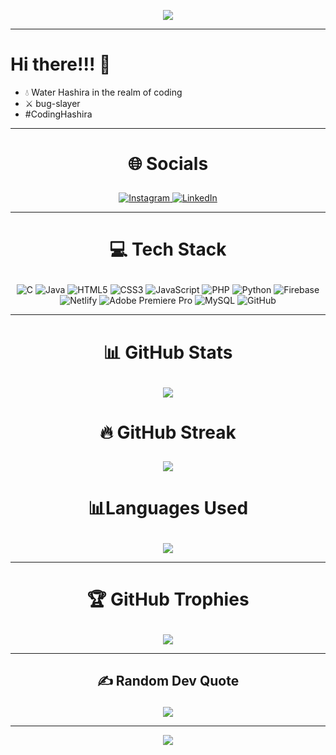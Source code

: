 <p align="center">
  <img src="https://github.com/shameer896/shameer896/assets/62144206/78ac1b00-b669-4aff-8807-04f21f7baab6">
</p>

---

Hi there!!! 👋
========================
*  💧 Water Hashira in the realm of coding
*  ⚔️ bug-slayer
*  #CodingHashira

  ---

# <p align="center">🌐 Socials</p>
<p align="center">
   <a href="https://instagram.com/g.i.y.u_t.o.m.i.o.k.a_/" target="_blank" rel="noopener noreferrer">
  <img src="https://img.shields.io/badge/Instagram-%23E4405F.svg?logo=Instagram&logoColor=white" alt="Instagram">
</a>

<a href="https://linkedin.com/in/shameerak896/" target="_blank" rel="noopener noreferrer">
  <img src="https://img.shields.io/badge/LinkedIn-%230077B5.svg?logo=linkedin&logoColor=white" alt="LinkedIn">
</a>
</p>

---

# <p align="center">💻 Tech Stack</p>
<p align="center">
  <img src="https://img.shields.io/badge/c-%2300599C.svg?style=flat&logo=c&logoColor=white" alt="C">
<img src="https://img.shields.io/badge/java-%23ED8B00.svg?style=flat&logo=java&logoColor=white" alt="Java">
<img src="https://img.shields.io/badge/html5-%23E34F26.svg?style=flat&logo=html5&logoColor=white" alt="HTML5">
<img src="https://img.shields.io/badge/css3-%231572B6.svg?style=flat&logo=css3&logoColor=white" alt="CSS3">
<img src="https://img.shields.io/badge/javascript-%23323330.svg?style=flat&logo=javascript&logoColor=%23F7DF1E" alt="JavaScript">
<img src="https://img.shields.io/badge/php-%23777BB4.svg?style=flat&logo=php&logoColor=white" alt="PHP">
<img src="https://img.shields.io/badge/python-3670A0?style=flat&logo=python&logoColor=ffdd54" alt="Python">
<img src="https://img.shields.io/badge/firebase-%23039BE5.svg?style=flat&logo=firebase" alt="Firebase">
<img src="https://img.shields.io/badge/netlify-%23000000.svg?style=flat&logo=netlify&logoColor=#00C7B7" alt="Netlify">
<img src="https://img.shields.io/badge/Adobe%20Premiere%20Pro-9999FF.svg?style=flat&logo=Adobe%20Premiere%20Pro&logoColor=white" alt="Adobe Premiere Pro">
<img src="https://img.shields.io/badge/mysql-%2300f.svg?style=flat&logo=mysql&logoColor=white" alt="MySQL">
<img src="https://img.shields.io/badge/GitHub-%23121011.svg?style=flat&logo=github&logoColor=white" alt="GitHub">
</p>

---

# <p align="center">📊 GitHub Stats</p>
<p align="center">
  <img src="https://github-readme-stats.vercel.app/api?username=shameer896&theme=tokyonight&hide_border=false&include_all_commits=true&count_private=true">
</p>

# <p align="center">🔥 GitHub Streak</p>
<p align="center">
  <img src="https://github-readme-streak-stats.herokuapp.com/?user=shameer896&theme=tokyonight&hide_border=false">
</p>

# <p align="center">📊Languages Used</p>
<p align="center">
  <img src="https://github-readme-stats.vercel.app/api/top-langs/?username=shameer896&theme=tokyonight&hide_border=false&include_all_commits=true&count_private=true&layout=compact">
</p>

---

# <p align="center">🏆 GitHub Trophies</p>
<p align="center">
  <img src="https://github-profile-trophy.vercel.app/?username=shameer896&theme=tokyonight&no-frame=false&no-bg=true&margin-w=4">
</p>

---

## <p align="center">✍️ Random Dev Quote</p>
<p align="center">
  <img src="https://quotes-github-readme.vercel.app/api?type=horizontal&theme=tokyonight">
</p>

---
<p align="center">
  <img src="https://visitcount.itsvg.in/api?id=shameer896&icon=0&color=0">
</p>
